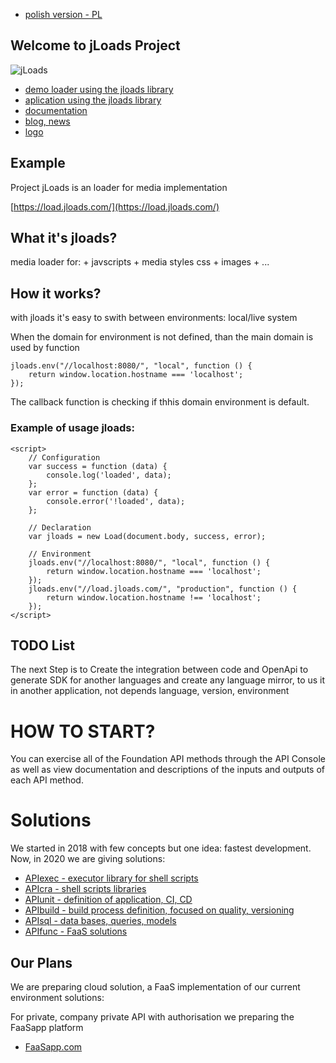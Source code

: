 + [polish version - PL](https://www.jloads.com/README_PL.html)

## Welcome to jLoads Project

![jLoads](https://jloads.github.io/logo/jloads_logo_128.png)

+ [demo loader using the jloads library](http://load.jloads.com)
+ [aplication using the jloads library](http://app.jloads.com)
+ [documentation](http://docs.jloads.com)
+ [blog, news](http://blog.jloads.com)
+ [logo](http://logo.jloads.com)



## Example

Project jLoads is an loader for media implementation

[https://load.jloads.com/](https://load.jloads.com/)


## What it's jloads?

media loader for:
    + javscripts
    + media styles css
    + images
    + ...

## How it works?

with jloads it's easy to swith between environments: local/live system

When the domain for environment is not defined, than the main domain is used by function 

    jloads.env("//localhost:8080/", "local", function () {
        return window.location.hostname === 'localhost';
    });

The callback function is checking if thhis domain environment is default.
        
### Example of usage jloads:

    <script>
        // Configuration
        var success = function (data) {
            console.log('loaded', data);
        };
        var error = function (data) {
            console.error('!loaded', data);
        };
        
        // Declaration
        var jloads = new Load(document.body, success, error);

        // Environment
        jloads.env("//localhost:8080/", "local", function () {
            return window.location.hostname === 'localhost';
        });
        jloads.env("//load.jloads.com/", "production", function () {
            return window.location.hostname !== 'localhost';
        });
    </script>



## TODO List
The next Step is to Create the integration between code and OpenApi to generate SDK for another languages
and create any language mirror, to us it in another application, not depends language, version, environment



# HOW TO START?
You can exercise all of the Foundation API methods through the API Console as well as view documentation and descriptions of the inputs and outputs of each API method.

# Solutions
We started in 2018 with few concepts but one idea: fastest development.
Now, in 2020 we are giving solutions:

+ [APIexec - executor library for shell scripts](https://www.apiexec.com)
+ [APIcra - shell scripts libraries](https://www.apicra.com)
+ [APIunit - definition of application, CI, CD](https://www.APIunit.com)
+ [APIbuild - build process definition, focused on quality, versioning](https://www.apibuild.com)
+ [APIsql - data bases, queries, models](https://www.apisql.com)
+ [APIfunc - FaaS solutions](https://www.apifunc.com)


## Our Plans
We are preparing cloud solution, a FaaS implementation of our current environment solutions:

For private, company private API with authorisation we preparing the FaaSapp platform
+ [FaaSapp.com](https://faasapp.com)

